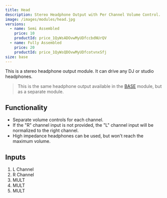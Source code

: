 ```yaml
---
title: Head
description: Stereo Headphone Output with Per Channel Volume Control.
image: /images/modules/head.jpg
versions:
  - name: Semi Assembled
    price: 10
    productId: price_1QyWsADOvwMyUDfccbdNUrQV
  - name: Fully Assembled
    price: 20
    productId: price_1QyWsQDOvwMyUDfcotvnxSfj
size: base
---
```



This is a stereo headphone output module. It can drive any DJ or studio headphones.

> This is the same headphone output available in the [BASE](/modules/base) module, but as a separate module.

## Functionality

* Separate volume controls for each channel.
* If the "R" channel input is not provided, the "L" channel input will be normalized to the right channel.
* High impedance headphones can be used, but won't reach the maximum volume.


## Inputs

1. L Channel
2. R Channel
3. MULT
4. MULT
5. MULT